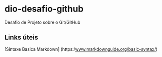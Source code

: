 # dio-desafio-github
Desafio de Projeto sobre o Git/GitHub

## Links úteis
[Sintaxe Basica Markdown] (https:/www.markdownguide.org/basic-syntax/)
